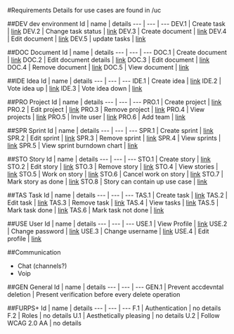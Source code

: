 #Requirements
Details for use cases are found in /uc

##DEV dev environment
Id | name | details
--- | --- | ---
DEV.1 | Create task                     | [link](https://github.com/kristofferlind/projise/tree/master/documentation/uc/dev.1.md)
DEV.2 | Change task status              | [link](https://github.com/kristofferlind/projise/tree/master/documentation/uc/dev.2.md)
DEV.3 | Create document                 | [link](https://github.com/kristofferlind/projise/tree/master/documentation/uc/dev.3.md)
DEV.4 | Edit document                   | [link](https://github.com/kristofferlind/projise/tree/master/documentation/uc/dev.4.md)
DEV.5 | update tasks                    | [link](https://github.com/kristofferlind/projise/tree/master/documentation/uc/dev.5.md)

##DOC Document
Id | name | details
--- | --- | ---
DOC.1 | Create document                 | [link](https://github.com/kristofferlind/projise/tree/master/documentation/uc/doc.1.md)
DOC.2 | Edit document details           | [link](https://github.com/kristofferlind/projise/tree/master/documentation/uc/doc.2.md)
DOC.3 | Edit document                   | [link](https://github.com/kristofferlind/projise/tree/master/documentation/uc/doc.3.md)
DOC.4 | Remove document                 | [link](https://github.com/kristofferlind/projise/tree/master/documentation/uc/doc.4.md)
DOC.5 | View document                   | [link](https://github.com/kristofferlind/projise/tree/master/documentation/uc/doc.5.md)

##IDE Idea
Id | name | details
--- | --- | ---
IDE.1 | Create idea                     | [link](https://github.com/kristofferlind/projise/tree/master/documentation/uc/ide.1.md)
IDE.2 | Vote idea up                    | [link](https://github.com/kristofferlind/projise/tree/master/documentation/uc/ide.2.md)
IDE.3 | Vote idea down                  | [link](https://github.com/kristofferlind/projise/tree/master/documentation/uc/ide.3.md)

##PRO Project
Id | name | details
--- | --- | ---
PRO.1 | Create project                  | [link](https://github.com/kristofferlind/projise/tree/master/documentation/uc/pro.1.md)
PRO.2 | Edit project                    | [link](https://github.com/kristofferlind/projise/tree/master/documentation/uc/pro.2.md)
PRO.3 | Remove project                  | [link](https://github.com/kristofferlind/projise/tree/master/documentation/uc/pro.3.md)
PRO.4 | View projects                   | [link](https://github.com/kristofferlind/projise/tree/master/documentation/uc/pro.4.md)
PRO.5 | Invite user                     | [link](https://github.com/kristofferlind/projise/tree/master/documentation/uc/pro.5.md)
PRO.6 | Add team                        | [link](https://github.com/kristofferlind/projise/tree/master/documentation/uc/pro.6.md)

##SPR Sprint
Id | name | details
--- | --- | ---
SPR.1 | Create sprint                   | [link](https://github.com/kristofferlind/projise/tree/master/documentation/uc/spr.1.md)
SPR.2 | Edit sprint                     | [link](https://github.com/kristofferlind/projise/tree/master/documentation/uc/spr.2.md)
SPR.3 | Remove sprint                   | [link](https://github.com/kristofferlind/projise/tree/master/documentation/uc/spr.3.md)
SPR.4 | View sprints                    | [link](https://github.com/kristofferlind/projise/tree/master/documentation/uc/spr.4.md)
SPR.5 | View sprint burndown chart      | [link](https://github.com/kristofferlind/projise/tree/master/documentation/uc/spr.5.md)

##STO Story
Id | name | details
--- | --- | ---
STO.1 | Create story                    | [link](https://github.com/kristofferlind/projise/tree/master/documentation/uc/sto.1.md)
STO.2 | Edit story                      | [link](https://github.com/kristofferlind/projise/tree/master/documentation/uc/sto.2.md)
STO.3 | Remove story                    | [link](https://github.com/kristofferlind/projise/tree/master/documentation/uc/sto.3.md)
STO.4 | View stories                    | [link](https://github.com/kristofferlind/projise/tree/master/documentation/uc/sto.4.md)
STO.5 | Work on story                   | [link](https://github.com/kristofferlind/projise/tree/master/documentation/uc/sto.5.md)
STO.6 | Cancel work on story            | [link](https://github.com/kristofferlind/projise/tree/master/documentation/uc/sto.6.md)
STO.7 | Mark story as done              | [link](https://github.com/kristofferlind/projise/tree/master/documentation/uc/sto.7.md)
STO.8 | Story can contain up use case   | [link](https://github.com/kristofferlind/projise/tree/master/documentation/uc/sto.8.md)

##TAS Task
Id | name | details
--- | --- | ---
TAS.1 | Create task                     | [link](https://github.com/kristofferlind/projise/tree/master/documentation/uc/tas.1.md)
TAS.2 | Edit task                       | [link](https://github.com/kristofferlind/projise/tree/master/documentation/uc/tas.2.md)
TAS.3 | Remove task                     | [link](https://github.com/kristofferlind/projise/tree/master/documentation/uc/tas.3.md)
TAS.4 | View tasks                      | [link](https://github.com/kristofferlind/projise/tree/master/documentation/uc/tas.4.md)
TAS.5 | Mark task done                  | [link](https://github.com/kristofferlind/projise/tree/master/documentation/uc/tas.5.md)
TAS.6 | Mark task not done              | [link](https://github.com/kristofferlind/projise/tree/master/documentation/uc/tas.6.md)

##USE User
Id | name | details
--- | --- | ---
USE.1 | View Profile                    | [link](https://github.com/kristofferlind/projise/tree/master/documentation/uc/use.1.md)
USE.2 | Change password                 | [link](https://github.com/kristofferlind/projise/tree/master/documentation/uc/use.2.md)
USE.3 | Change username                 | [link](https://github.com/kristofferlind/projise/tree/master/documentation/uc/use.3.md)
USE.4 | Edit profile                    | [link](https://github.com/kristofferlind/projise/tree/master/documentation/uc/use.4.md)

##Communication
* Chat (channels?)
* Voip

##GEN General
Id | name | details
--- | --- | ---
GEN.1 | Prevent accdevntal deletion | Present verification before every delete operation

##FURPS+
Id | name | details
--- | --- | ---
F.1 | Authentication | no details
F.2 | Roles | no details
U.1 | Aesthetically pleasing | no details
U.2 | Follow WCAG 2.0 AA | no details
